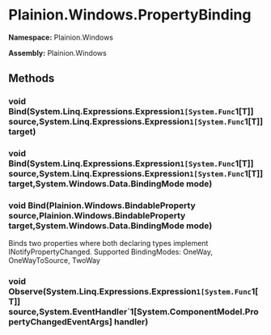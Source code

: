 
# Plainion.Windows.PropertyBinding

**Namespace:** Plainion.Windows

**Assembly:** Plainion.Windows


## Methods

### void Bind(System.Linq.Expressions.Expression`1[System.Func`1[T]] source,System.Linq.Expressions.Expression`1[System.Func`1[T]] target)

### void Bind(System.Linq.Expressions.Expression`1[System.Func`1[T]] source,System.Linq.Expressions.Expression`1[System.Func`1[T]] target,System.Windows.Data.BindingMode mode)

### void Bind(Plainion.Windows.BindableProperty source,Plainion.Windows.BindableProperty target,System.Windows.Data.BindingMode mode)

Binds two properties where both declaring types implement INotifyPropertyChanged. Supported BindingModes: OneWay, OneWayToSource, TwoWay

### void Observe(System.Linq.Expressions.Expression`1[System.Func`1[T]] source,System.EventHandler`1[System.ComponentModel.PropertyChangedEventArgs] handler)
